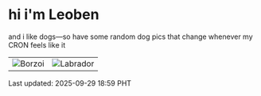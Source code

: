 # hi i'm Leoben

and i like dogs—so have some random dog pics that change whenever my CRON feels like it

|  |  |
|--------|----------|
| ![Borzoi](https://random-dog-vercel.vercel.app/api/random-borzoi?v=1759143563) | ![Labrador](https://random-dog-vercel.vercel.app/api/random-labrador?v=1759143563) |

Last updated: 2025-09-29 18:59 PHT
